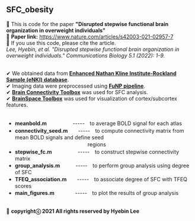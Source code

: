 ## SFC_obesity ##
:large_blue_diamond: This is code for the paper **"Disrupted stepwise functional brain organization in overweight individuals"**<br />
:large_blue_diamond: **Paper link:** https://www.nature.com/articles/s42003-021-02957-7<br />
:large_blue_diamond: If you use this code, please cite the article.<br />
  *Lee, Hyebin, et al. "Disrupted stepwise functional brain organization in overweight individuals." Communications Biology 5.1 (2022): 1-9.*<br /><br />

✔ We obtained data from **[Enhanced Nathan Kline Institute-Rockland Sample (eNKI) database](http://fcon_1000.projects.nitrc.org/indi/enhanced/access.html)**.<br />
✔ Imaging data were preprocessed using **[FuNP pipeline](https://gitlab.com/by9433/funp)**.<br />
✔ **[Brain Connectivity Toolbox](https://sites.google.com/site/bctnet/)** was used for SFC analysis.<br />
✔ **[BrainSpace Toolbox](https://brainspace.readthedocs.io/en/latest/#)** was used for visualization of cortex/subcortex features.<br /><br />

- **meanbold.m**　　　　　-----　to average BOLD signal for each atlas<br />
- **connectivity_seed.m**　　-----　to compute connectivity matrix from mean BOLD signals and define seed
　　　　　　　　　　　　　　regions<br />
- **stepwise_fc.m**　　　　　-----　to construct stepwise connectivity matrix<br />
- **group_analysis.m**　　　-----　to perform group analysis using degree of SFC<br />
- **TFEQ_association.m**　　-----　to associate degree of SFC with TFEQ scores<br />
- **main_figures.m**　　　　-----　to plot the results of group analysis<br /><br />

:pushpin: **copyrightⓒ 2021 All rights reserved by Hyebin Lee<br /><br />**
